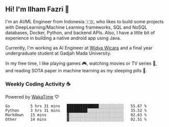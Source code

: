 ## Hi! I'm Ilham Fazri 👋

I'm an AI/ML Engineer from Indonesia 🇮🇩, who likes to build some projects with DeepLearning/Machine Learning frameworks, SQL and NoSQL databases, Docker, Python, and backend APIs. Also, I have a little bit of experience in building a native android app using Java.

Currently, I'm working as AI Engineer at [Widya Wicara](https://widyawicara.com) and a final year undergraduate student at Gadjah Mada University. 

In my free time, I like playing games 🎮, watching movies or TV series 🍿, and reading SOTA paper in machine learning as my sleeping pills 💊. 

### Weekly Coding Activity ☕
Powered by [WakaTime](https://wakatime.com/) ♡
<!--START_SECTION:waka-->

```text
Go         5 hrs 31 mins   ██████████████░░░░░░░░░░░   55.67 %
Python     3 hrs 31 mins   █████████░░░░░░░░░░░░░░░░   35.52 %
Markdown   15 mins         ▓░░░░░░░░░░░░░░░░░░░░░░░░   02.63 %
Other      14 mins         ▓░░░░░░░░░░░░░░░░░░░░░░░░   02.51 %
```

<!--END_SECTION:waka-->
